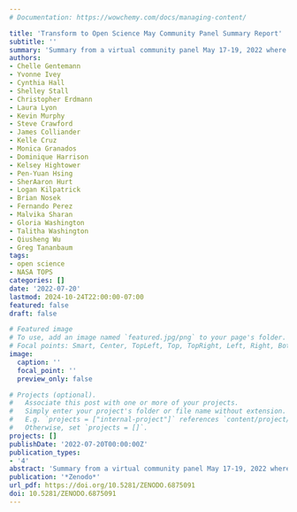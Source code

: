 ```yaml
---
# Documentation: https://wowchemy.com/docs/managing-content/

title: 'Transform to Open Science May Community Panel Summary Report'
subtitle: ''
summary: 'Summary from a virtual community panel May 17-19, 2022 where NASA's TOPS initiative presented plans and highlighted emerging trends, success stories, and lessons learned with open science experts.'
authors:
- Chelle Gentemann
- Yvonne Ivey
- Cynthia Hall
- Shelley Stall
- Christopher Erdmann
- Laura Lyon
- Kevin Murphy
- Steve Crawford
- James Colliander
- Kelle Cruz
- Monica Granados
- Dominique Harrison
- Kelsey Hightower
- Pen-Yuan Hsing
- SherAaron Hurt
- Logan Kilpatrick
- Brian Nosek
- Fernando Perez
- Malvika Sharan
- Gloria Washington
- Talitha Washington
- Qiusheng Wu
- Greg Tananbaum
tags:
- open science
- NASA TOPS
categories: []
date: '2022-07-20'
lastmod: 2024-10-24T22:00:00-07:00
featured: false
draft: false

# Featured image
# To use, add an image named `featured.jpg/png` to your page's folder.
# Focal points: Smart, Center, TopLeft, Top, TopRight, Left, Right, BottomLeft, Bottom, BottomRight.
image:
  caption: ''
  focal_point: ''
  preview_only: false

# Projects (optional).
#   Associate this post with one or more of your projects.
#   Simply enter your project's folder or file name without extension.
#   E.g. `projects = ["internal-project"]` references `content/project/deep-learning/index.md`.
#   Otherwise, set `projects = []`.
projects: []
publishDate: '2022-07-20T00:00:00Z'
publication_types:
- '4'
abstract: 'Summary from a virtual community panel May 17-19, 2022 where NASA's TOPS initiative presented plans and highlighted emerging trends, success stories, and lessons learned with open science experts.'
publication: '*Zenodo*'
url_pdf: https://doi.org/10.5281/ZENODO.6875091
doi: 10.5281/ZENODO.6875091
---
```

